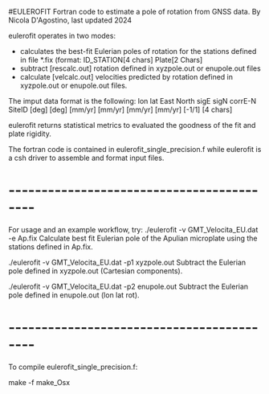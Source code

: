 #EULEROFIT
Fortran code to estimate a pole of rotation from GNSS data.
By Nicola D'Agostino, last updated 2024

eulerofit operates in two modes:
- calculates the best-fit Eulerian poles of rotation for the stations defined in file *.fix (format: ID_STATION[4 chars]  Plate[2 Chars]
- subtract  [rescalc.out] rotation defined in xyzpole.out or enupole.out files
- calculate [velcalc.out] velocities predicted by rotation defined in xyzpole.out or enupole.out files.

The imput data format is the following:
  lon        lat         East        North       sigE        sigN        corrE-N     SiteID
 [deg]      [deg]      [mm/yr]      [mm/yr]     [mm/yr]     [mm/yr]      [-1/1]     [4 chars]

eulerofit returns statistical metrics to evaluated the goodness of the fit and plate rigidity.

The fortran code is contained in eulerofit_single_precision.f while eulerofit is a csh driver
to assemble and format input files.

# ------------------------------------------
For usage and an example workflow, try:
./eulerofit -v GMT_Velocita_EU.dat -e Ap.fix
Calculate best fit Eulerian pole of the Apulian microplate using the stations defined in Ap.fix.

./eulerofit -v GMT_Velocita_EU.dat -p1 xyzpole.out
Subtract the Eulerian pole defined in xyzpole.out (Cartesian components).

./eulerofit -v GMT_Velocita_EU.dat -p2 enupole.out
Subtract the Eulerian pole defined in enupole.out (lon lat rot).

# ------------------------------------------
To compile eulerofit_single_precision.f:

make -f make_Osx

